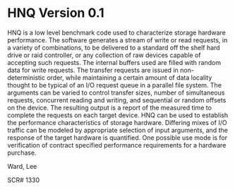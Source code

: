 # HNQ Version 0.1

HNQ is a low level benchmark code used to characterize storage hardware performance. The software generates a stream of write or read requests, in a variety of combinations, to be delivered to a standard off the shelf hard drive or raid controller, or any collection of raw devices capable of accepting such requests. The internal buffers used are filled with random data for write requests. The transfer requests are issued in non-deterministic order, while maintaining a certain amount of data locality thought to be typical of an I/O request queue in a parallel file system. The arguments can be varied to control transfer sizes, number of simultaneous requests, concurrent reading and writing, and sequential or random offsets on the device. The resulting output is a report of the measured time to complete the requests on each target device. HNQ can be used to establish the performance characteristics of storage hardware. Differing mixes of I/O traffic can be modeled by appropriate selection of input arguments, and the response of the target hardware is quantified. One possible use mode is for verification of contract specified performance requirements for a hardware purchase.

Ward, Lee

SCR# 1330

